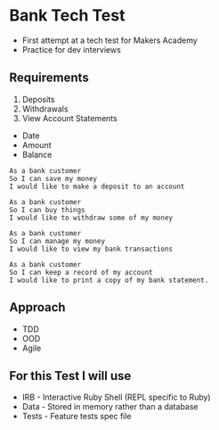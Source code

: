 Bank Tech Test
===============

* First attempt at a tech test for Makers Academy
* Practice for dev interviews

Requirements
--------------
 1. Deposits
 2. Withdrawals
 3. View Account Statements
   - Date
   - Amount
   - Balance

```
As a bank customer
So I can save my money
I would like to make a deposit to an account
```

```
As a bank customer
So I can buy things
I would like to withdraw some of my money
```

```
As a bank customer
So I can manage my money
I would like to view my bank transactions
```

```
As a bank customer
So I can keep a record of my account
I would like to print a copy of my bank statement.
```

Approach
-----------
* TDD
* OOD
* Agile

For this Test I will use
---------------------------
 * IRB - Interactive Ruby Shell (REPL specific to Ruby)
 * Data - Stored in memory rather than a database
 * Tests - Feature tests spec file
